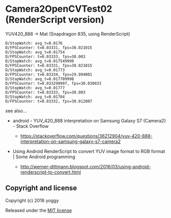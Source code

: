 Camera2OpenCVTest02 (RenderScript version)
====

YUV420_888 → Mat (Snapdragon 835, using RenderScript)

    D/StopWatch: avg_t=0.0176
    D/FPSCounter: t=0.03331, fps=30.021015
    D/StopWatch: avg_t=0.01754
    D/FPSCounter: t=0.03333, fps=30.003
    D/StopWatch: avg_t=0.017549999
    D/FPSCounter: t=0.03331, fps=30.021015
    D/StopWatch: avg_t=0.01773
    D/FPSCounter: t=0.03334, fps=29.994001
    D/StopWatch: avg_t=0.017709998
    D/FPSCounter: t=0.033299997, fps=30.030033
    D/StopWatch: avg_t=0.01777
    D/FPSCounter: t=0.03333, fps=30.003
    D/StopWatch: avg_t=0.01784
    D/FPSCounter: t=0.03332, fps=30.012007

see also...

  - android - YUV_420_888 interpretation on Samsung Galaxy S7 (Camera2) - Stack Overflow
    - https://stackoverflow.com/questions/36212904/yuv-420-888-interpretation-on-samsung-galaxy-s7-camera2

  - Using Android RenderScript to convert YUV image format to RGB format | Some Android programming
    - http://werner-dittmann.blogspot.com/2016/03/using-android-renderscript-to-convert.html

## Copyright and license
Copyright (c) 2018 yoggy

Released under the [MIT license](LICENSE.txt)